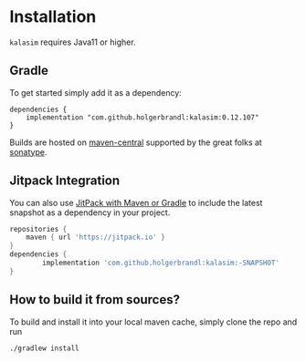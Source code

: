 # Installation

`kalasim` requires Java11 or higher.

## Gradle

To get started simply add it as a dependency:
```
dependencies {
    implementation "com.github.holgerbrandl:kalasim:0.12.107"
}
```

Builds are hosted on [maven-central](https://search.maven.org/search?q=a:kalasim) supported by the great folks at [sonatype](https://www.sonatype.com/).

## Jitpack Integration

You can also use [JitPack with Maven or Gradle](https://jitpack.io/#holgerbrandl/kalasim) to include the latest snapshot as a dependency in your project.

```groovy
repositories {
    maven { url 'https://jitpack.io' }
}
dependencies {
        implementation 'com.github.holgerbrandl:kalasim:-SNAPSHOT'
}
```

## How to build it from sources?

To build and install it into your local maven cache, simply clone the repo and run
```bash
./gradlew install
```